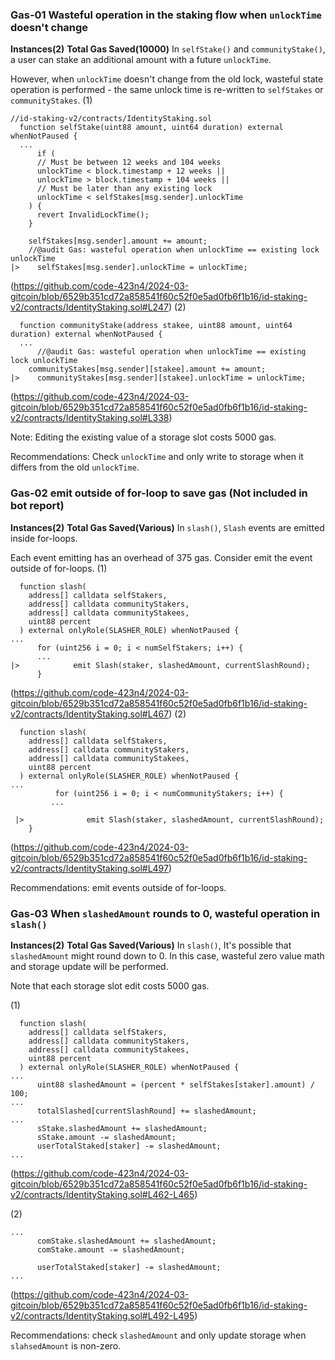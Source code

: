 ### Gas-01 Wasteful operation in the staking flow when `unlockTime` doesn't change
**Instances(2)**
**Total Gas Saved(10000)**
In `selfStake()` and `communityStake()`, a user can stake an additional amount with a future `unlockTime`. 

However, when `unlockTime` doesn't change from the old lock, wasteful state operation is performed - the same unlock time is re-written to `selfStakes` or `communityStakes`.
(1)
```solidity
//id-staking-v2/contracts/IdentityStaking.sol
  function selfStake(uint88 amount, uint64 duration) external whenNotPaused {
  ...
      if (
      // Must be between 12 weeks and 104 weeks
      unlockTime < block.timestamp + 12 weeks ||
      unlockTime > block.timestamp + 104 weeks ||
      // Must be later than any existing lock
      unlockTime < selfStakes[msg.sender].unlockTime
    ) {
      revert InvalidLockTime();
    }

    selfStakes[msg.sender].amount += amount;
    //@audit Gas: wasteful operation when unlockTime == existing lock unlockTime
|>    selfStakes[msg.sender].unlockTime = unlockTime;

```
(https://github.com/code-423n4/2024-03-gitcoin/blob/6529b351cd72a858541f60c52f0e5ad0fb6f1b16/id-staking-v2/contracts/IdentityStaking.sol#L247)
(2)

```solidity
  function communityStake(address stakee, uint88 amount, uint64 duration) external whenNotPaused {
  ...
      //@audit Gas: wasteful operation when unlockTime == existing lock unlockTime
    communityStakes[msg.sender][stakee].amount += amount;
|>    communityStakes[msg.sender][stakee].unlockTime = unlockTime;
```
(https://github.com/code-423n4/2024-03-gitcoin/blob/6529b351cd72a858541f60c52f0e5ad0fb6f1b16/id-staking-v2/contracts/IdentityStaking.sol#L338)

Note: Editing the existing value of a storage slot costs 5000 gas.

Recommendations:
Check `unlockTime` and only write to storage when it differs from the old `unlockTime`.

### Gas-02 emit outside of for-loop to save gas (Not included in bot report)
**Instances(2)**
**Total Gas Saved(Various)**
In `slash()`, `Slash` events are emitted inside for-loops. 

Each event emitting has an overhead of 375 gas. Consider emit the event outside of for-loops.
(1)
```solidity
  function slash(
    address[] calldata selfStakers,
    address[] calldata communityStakers,
    address[] calldata communityStakees,
    uint88 percent
  ) external onlyRole(SLASHER_ROLE) whenNotPaused {
...
      for (uint256 i = 0; i < numSelfStakers; i++) {
      ...
|>            emit Slash(staker, slashedAmount, currentSlashRound);
      }
```
(https://github.com/code-423n4/2024-03-gitcoin/blob/6529b351cd72a858541f60c52f0e5ad0fb6f1b16/id-staking-v2/contracts/IdentityStaking.sol#L467)
(2)
```solidity
  function slash(
    address[] calldata selfStakers,
    address[] calldata communityStakers,
    address[] calldata communityStakees,
    uint88 percent
  ) external onlyRole(SLASHER_ROLE) whenNotPaused {
...
          for (uint256 i = 0; i < numCommunityStakers; i++) {
         ...
         
 |>              emit Slash(staker, slashedAmount, currentSlashRound);
    }
```
(https://github.com/code-423n4/2024-03-gitcoin/blob/6529b351cd72a858541f60c52f0e5ad0fb6f1b16/id-staking-v2/contracts/IdentityStaking.sol#L497)

Recommendations:
emit events outside of for-loops.

### Gas-03 When `slashedAmount` rounds to 0, wasteful operation in `slash()`
**Instances(2)**
**Total Gas Saved(Various)**
In `slash()`, It's possible that `slashedAmount` might round down to 0. In this case, wasteful zero value math and storage update will be performed.

Note that each storage slot edit costs 5000 gas. 

(1)
```solidity
  function slash(
    address[] calldata selfStakers,
    address[] calldata communityStakers,
    address[] calldata communityStakees,
    uint88 percent
  ) external onlyRole(SLASHER_ROLE) whenNotPaused {
...
      uint88 slashedAmount = (percent * selfStakes[staker].amount) / 100;
...
      totalSlashed[currentSlashRound] += slashedAmount;
...
      sStake.slashedAmount += slashedAmount;
      sStake.amount -= slashedAmount;
      userTotalStaked[staker] -= slashedAmount;
...
```
(https://github.com/code-423n4/2024-03-gitcoin/blob/6529b351cd72a858541f60c52f0e5ad0fb6f1b16/id-staking-v2/contracts/IdentityStaking.sol#L462-L465)

(2)
```solidity
...
      comStake.slashedAmount += slashedAmount;
      comStake.amount -= slashedAmount;

      userTotalStaked[staker] -= slashedAmount;
...
```
(https://github.com/code-423n4/2024-03-gitcoin/blob/6529b351cd72a858541f60c52f0e5ad0fb6f1b16/id-staking-v2/contracts/IdentityStaking.sol#L492-L495)

Recommendations:
check `slashedAmount` and only update storage when `slahsedAmount` is non-zero.